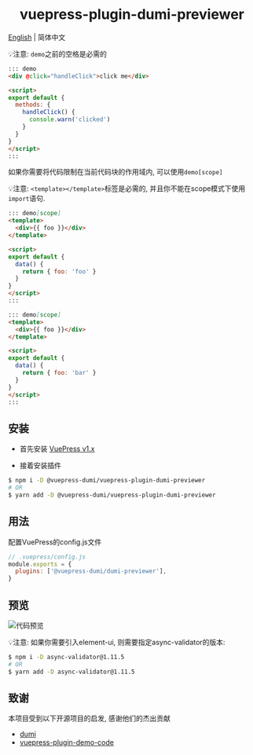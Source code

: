 <h1 align="center">vuepress-plugin-dumi-previewer</h1>

<a href="https://github.com/OrekiSH/vuepress-dumi/blob/main/packages/vuepress-plugin-dumi-previewer/README.md">English</a> | 简体中文

💡注意: `demo`之前的空格是必需的

```md
::: demo
<div @click="handleClick">click me</div>

<script>
export default {
  methods: {
    handleClick() {
      console.warn('clicked')
    }
  }
}
</script>
:::
```

如果你需要将代码限制在当前代码块的作用域内, 可以使用`demo[scope]`

💡注意: `<template></template>`标签是必需的, 并且你不能在scope模式下使用`import`语句.

```md
::: demo[scope]
<template>
  <div>{{ foo }}</div>
</template>

<script>
export default {
  data() {
    return { foo: 'foo' }
  }
}
</script>
:::
```

```md
::: demo[scope]
<template>
  <div>{{ foo }}</div>
</template>

<script>
export default {
  data() {
    return { foo: 'bar' }
  }
}
</script>
:::
```

## 安装

* 首先安装 [VuePress v1.x](https://github.com/vuejs/vuepress)

* 接着安装插件

```bash
$ npm i -D @vuepress-dumi/vuepress-plugin-dumi-previewer
# OR
$ yarn add -D @vuepress-dumi/vuepress-plugin-dumi-previewer
```

## 用法

配置VuePress的config.js文件

```js
// .vuepress/config.js
module.exports = {
  plugins: ['@vuepress-dumi/dumi-previewer'],
}
```

## 预览

![代码预览](https://s3.ax1x.com/2021/02/12/yDNgQx.png)

💡注意: 如果你需要引入element-ui, 则需要指定async-validator的版本:

``` bash
$ npm i -D async-validator@1.11.5
# OR
$ yarn add -D async-validator@1.11.5
```

## 致谢

本项目受到以下开源项目的启发, 感谢他们的杰出贡献

- [dumi](https://github.com/umijs/dumi)
- [vuepress-plugin-demo-code](https://github.com/BuptStEve/vuepress-plugin-demo-code)